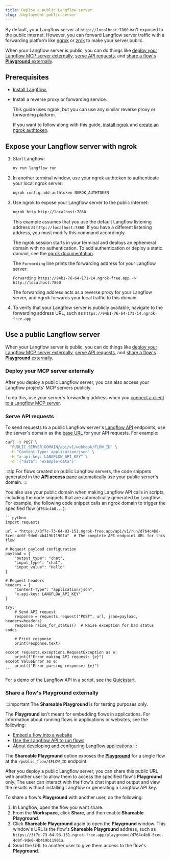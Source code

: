 ```yaml
---
title: Deploy a public Langflow server
slug: /deployment-public-server
---
```


By default, your Langflow server at `http://localhost:7860` isn't exposed to the public internet.
However, you can forward Langflow server traffic with a forwarding platform like [ngrok](https://ngrok.com/docs/getting-started/) or [zrok](https://docs.zrok.io/docs/getting-started) to make your server public.

When your Langflow server is public, you can do things like [deploy your Langflow MCP server externally](#deploy-your-mcp-server-externally), [serve API requests](#serve-api-requests), and [share a flow's **Playground** externally](#share-a-flows-playground-externally).

## Prerequisites

- [Install Langflow.](/get-started-installation)

- Install a reverse proxy or forwarding service.

    This guide uses ngrok, but you can use any similar reverse proxy or forwarding platform.

    If you want to follow along with this guide, [install ngrok](https://ngrok.com/docs/getting-started/#1-install-ngrok) and [create an ngrok authtoken](https://dashboard.ngrok.com/get-started/your-authtoken).

## Expose your Langflow server with ngrok

1. Start Langflow:

    ```bash
    uv run langflow run
    ```

2. In another terminal window, use your ngrok authtoken to authenticate your local ngrok server:

    ```bash
    ngrok config add-authtoken NGROK_AUTHTOKEN
    ```

3. Use ngrok to expose your Langflow server to the public internet:

    ```bash
    ngrok http http://localhost:7860
    ```

    This example assumes that you use the default Langflow listening address at `http://localhost:7860`. If you have a different listening address, you must modify this command accordingly.

    The ngrok session starts in your terminal and deploys an ephemeral domain with no authentication.
    To add authentication or deploy a static domain, see the [ngrok documentation](https://ngrok.com/docs/).

    The `Forwarding` line prints the forwarding address for your Langflow server:

    ```
    Forwarding https://94b1-76-64-171-14.ngrok-free.app -> http://localhost:7860
    ```

    The forwarding address acts as a reverse proxy for your Langflow server, and ngrok forwards your local traffic to this domain.

4. To verify that your Langflow server is publicly available, navigate to the forwarding address URL, such as `https://94b1-76-64-171-14.ngrok-free.app`.

## Use a public Langflow server

When your Langflow server is public, you can do things like [deploy your Langflow MCP server externally](#deploy-your-mcp-server-externally), [serve API requests](#serve-api-requests), and [share a flow's **Playground** externally](#share-a-flows-playground-externally).

### Deploy your MCP server externally

After you deploy a public Langflow server, you can also access your Langflow projects' MCP servers publicly.

To do this, use your server's forwarding address when you [connect a client to a Langflow MCP server](/mcp-server#connect-clients-to-use-the-servers-actions).
### Serve API requests

To send requests to a public Langflow server's [Langflow API](/api-reference-api-examples) endpoints, use the server's domain as the [base URL](/api-reference-api-examples#base-url) for your API requests.
For example:

```bash
curl -X POST \
  "PUBLIC_SERVER_DOMAIN/api/v1/webhook/FLOW_ID" \
  -H "Content-Type: application/json" \
  -H "x-api-key: LANGFLOW_API_KEY" \
  -d '{"data": "example-data"}'
```

:::tip
For flows created on public Langflow servers, the code snippets generated in the [**API access** pane](/concepts-publish) automatically use your public server's domain.
:::

You also use your public domain when making Langflow API calls in scripts, including the code snippets that are automatically generated by Langflow.
For example, the following code snippet calls an ngrok domain to trigger the specified flow (`d764c4b8...`):

    ```python
    import requests

    url = "https://3f7c-73-64-93-151.ngrok-free.app/api/v1/run/d764c4b8-5cec-4c0f-9de0-4b419b11901a"  # The complete API endpoint URL for this flow

    # Request payload configuration
    payload = {
        "output_type": "chat",
        "input_type": "chat",
        "input_value": "Hello"
    }

    # Request headers
    headers = {
        "Content-Type": "application/json",
        "x-api-key: LANGFLOW_API_KEY"
    }

    try:
        # Send API request
        response = requests.request("POST", url, json=payload, headers=headers)
        response.raise_for_status()  # Raise exception for bad status codes

        # Print response
        print(response.text)

    except requests.exceptions.RequestException as e:
        print(f"Error making API request: {e}")
    except ValueError as e:
        print(f"Error parsing response: {e}")
    ```

For a demo of the Langflow API in a script, see the [Quickstart](/get-started-quickstart).

### Share a flow's Playground externally

:::important
The **Shareable Playground** is for testing purposes only.

The **Playground** isn't meant for embedding flows in applications. For information about running flows in applications or websites, see the following:

* [Embed a flow into a website](/concepts-publish#embedded-chat-widget)
* [Use the Langflow API to run flows](/concepts-publish#api-access)
* [About developing and configuring Langflow applications](/develop-overview)
:::

The **Shareable Playground** option exposes the [**Playground**](/concepts-playground) for a single flow at the `/public_flow/$FLOW_ID` endpoint.

After you deploy a public Langflow server, you can share this public URL with another user to allow them to access the specified flow's **Playground** only.
The user can interact with the flow's chat input and output and view the results without installing Langflow or generating a Langflow API key.

To share a flow's **Playground** with another user, do the following:

1. In Langflow, open the flow you want share.
2. From the **Workspace**, click **Share**, and then enable **Shareable Playground**.
3. Click **Shareable Playground** again to open the **Playground** window.
This window's URL is the flow's **Shareable Playground** address, such as `https://3f7c-73-64-93-151.ngrok-free.app/playground/d764c4b8-5cec-4c0f-9de0-4b419b11901a`.
4. Send the URL to another user to give them access to the flow's **Playground**.